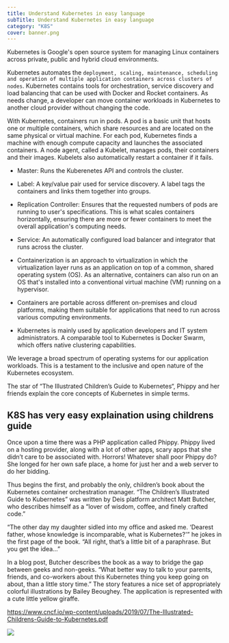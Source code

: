 ```yaml
---
title: Understand Kubernetes in easy language
subTitle: Understand Kubernetes in easy language
category: "K8S"
cover: banner.png
---
```


Kubernetes is Google's open source system for managing Linux containers across private, public and hybrid cloud environments.

Kubernetes automates the ``deployment, scaling, maintenance, scheduling and operation of multiple application containers across clusters of nodes``. Kubernetes contains tools for orchestration, service discovery and load balancing that can be used with Docker and Rocket containers. As needs change, a developer can move container workloads in Kubernetes to another cloud provider without changing the code.

With Kubernetes, containers run in pods. A pod is a basic unit that hosts one or multiple containers, which share resources and are located on the same physical or virtual machine. For each pod, Kubernetes finds a machine with enough compute capacity and launches the associated containers. A node agent, called a Kubelet, manages pods, their containers and their images. Kubelets also automatically restart a container if it fails.

- Master: Runs the Kuberenetes API and controls the cluster.
- Label: A key/value pair used for service discovery. A label tags the containers and links them together into groups.
- Replication Controller: Ensures that the requested numbers of pods are running to user's specifications. This is what scales containers horizontally, ensuring there are more or fewer containers to meet the overall application's computing needs.
- Service: An automatically configured load balancer and integrator that runs across the cluster.
- Containerization is an approach to virtualization in which the virtualization layer runs as an application on top of a common, shared operating system (OS). As an alternative, containers can also run on an OS that's installed into a conventional virtual machine (VM) running on a hypervisor.
  

- Containers are portable across different on-premises and cloud platforms, making them suitable for applications that need to run across various computing environments.

- Kubernetes is mainly used by application developers and IT system administrators. A comparable tool to Kubernetes is Docker Swarm, which offers native clustering capabilities.

We leverage a broad spectrum of operating systems for our application workloads. This is a testament to the inclusive and open nature of the Kubernetes ecosystem.

The star of “The Illustrated Children’s Guide to Kubernetes“, Phippy and her friends explain the core concepts of Kubernetes in simple terms.

K8S has very easy explaination using childrens guide 
----------------------------------------------------

Once upon a time there was a PHP application called Phippy. Phippy lived on a hosting provider, along with a lot of other apps, scary apps that she didn’t care to be associated with. Horrors! Whatever shall poor Phippy do? She longed for her own safe place, a home for just her and a web server to do her bidding.

Thus begins the first, and probably the only, children’s book about the Kubernetes container orchestration manager. “The Children’s Illustrated Guide to Kubernetes” was written by Deis platform architect Matt Butcher, who describes himself as a “lover of wisdom, coffee, and finely crafted code.”

“The other day my daughter sidled into my office and asked me. ‘Dearest father, whose knowledge is incomparable, what is Kubernetes?'” he jokes in the first page of the book. “All right, that’s a little bit of a paraphrase. But you get the idea…”

In a blog post, Butcher describes the book as a way to bridge the gap between geeks and non-geeks. “What better way to talk to your parents, friends, and co-workers about this Kubernetes thing you keep going on about, than a little story time.” The story features a nice set of appropriately colorful illustrations by Bailey Beoughey. The application is represented with a cute little yellow giraffe.

https://www.cncf.io/wp-content/uploads/2019/07/The-Illustrated-Childrens-Guide-to-Kubernetes.pdf

[![](http://img.youtube.com/vi/4ht22ReBjno/0.jpg)](http://www.youtube.com/watch?v=4ht22ReBjno "K8S")